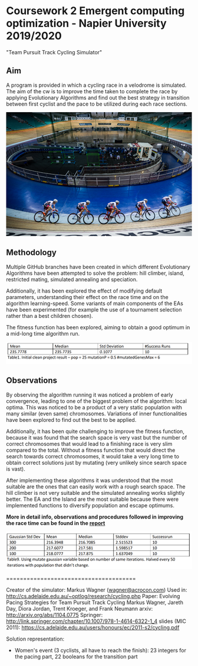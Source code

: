 # Coursework 2 Emergent computing optimization - Napier University 2019/2020
"Team Pursuit Track Cycling Simulator"

## Aim
A program is provided in which a cycling race in a velodrome is simulated. The aim of the cw is to improve the time taken to complete the race by applying Evolutionary Algorithms and find out the best strategy in transition between first cyclist and the pace to be utilized during each race sections.

![velodrome](https://github.com/Willyees/Emergent-Computing-CW/blob/assets/assets/velodrome.jpg)

## Methodology

Multiple GitHub branches have been created in which different Evolutionary Algorithms have been attempted to solve the problem:
hill climber, island, restricted mating, simulated annealing and speciation.

Additionally, it has been explored the effect of modifying default parameters, understanding their effect on the race time and on the algorithm learning-speed. 
Some variants of main components of the EAs have been experimented (for example the use of a tournament selection rather than a best children chosen).

The fitness function has been explored, aiming to obtain a good optimum in a mid-long time algorithm run.

![initial_times](https://github.com/Willyees/Emergent-Computing-CW/blob/assets/assets/initial_times.png)

## Observations
By observing the algorithm running it was noticed a problem of early convergence, leading to one of the biggest problem of the algorithm: local optima. This was noticed to be a product of a very static population with many similar (even same) chromosomes. Variations of inner functionalities have been explored to find out the best to be applied.

Additionally, it has been quite challenging to improve the fitness function, because it was found that the search space is very vast but the number of correct chromosomes that would lead to a finishing race is very slim compared to the total. Without a fitness function that would direct the search towards correct chromosomes, it would take a very long time to obtain correct solutions just by mutating (very unlikely since search space is vast).

After implementing these algorithms it was understood that the most suitable are the ones that can easily work with a rough search space. The hill climber is not very suitable and the simulated annealing works slightly better. 
The EA and the Island are the most suitable because there were implemented functions to diversify population and escape optimums.


**More in detail info, observations and procedures followed in improving the race time can be found in the [report](./report.pdf)**

![final_times](https://github.com/Willyees/Emergent-Computing-CW/blob/assets/assets/final_times.png)

======================================

Creator of the simulator: Markus Wagner (wagner@acrocon.com)
Used in: http://cs.adelaide.edu.au/~optlog/research/cycling.php
Paper:   Evolving Pacing Strategies for Team Pursuit Track Cycling
         Markus Wagner, Jareth Day, Diora Jordan, Trent Kroeger, and Frank Neumann
         arxiv:    http://arxiv.org/abs/1104.0775
         Springer: http://link.springer.com/chapter/10.1007/978-1-4614-6322-1_4
         slides (MIC 2011): https://cs.adelaide.edu.au/users/honours/ec/2011-s2/cycling.pdf

Solution representation:
- Women's event (3 cyclists, all have to reach the finish): 23 integers for the pacing part, 22 booleans for the transition part
